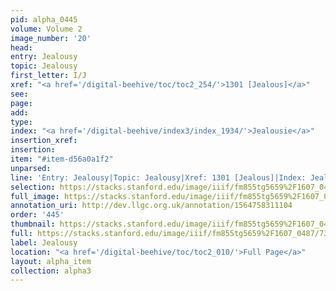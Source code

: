 ```yaml
---
pid: alpha_0445
volume: Volume 2
image_number: '20'
head: 
entry: Jealousy
topic: Jealousy
first_letter: I/J
xref: "<a href='/digital-beehive/toc/toc2_254/'>1301 [Jealous]</a>"
see: 
page: 
add: 
type: 
index: "<a href='/digital-beehive/index3/index_1934/'>Jealousie</a>"
insertion_xref: 
insertion: 
item: "#item-d56a0a1f2"
unparsed: 
line: 'Entry: Jealousy|Topic: Jealousy|Xref: 1301 [Jealous]|Index: Jealousie|#item-d56a0a1f2'
selection: https://stacks.stanford.edu/image/iiif/fm855tg5659%2F1607_0487/731,4517,3020,545/full/0/default.jpg
full_image: https://stacks.stanford.edu/image/iiif/fm855tg5659%2F1607_0487/full/full/0/default.jpg
annotation_uri: http://dev.llgc.org.uk/annotation/1564758311104
order: '445'
thumbnail: https://stacks.stanford.edu/image/iiif/fm855tg5659%2F1607_0487/731,4517,600,180/250,/0/default.jpg
full: https://stacks.stanford.edu/image/iiif/fm855tg5659%2F1607_0487/731,4517,3020,545/full/0/default.jpg
label: Jealousy
location: "<a href='/digital-beehive/toc/toc2_010/'>Full Page</a>"
layout: alpha_item
collection: alpha3
---
```

